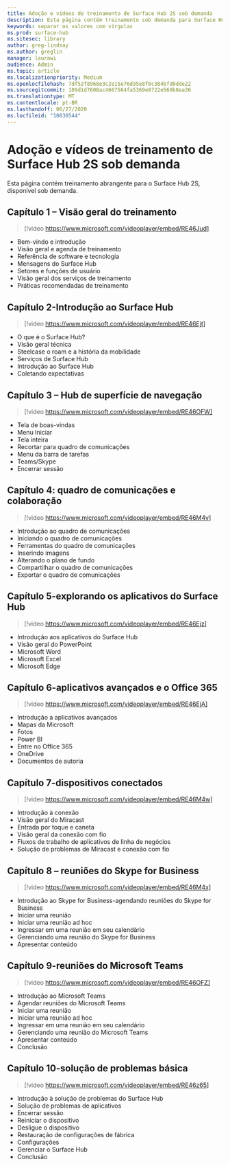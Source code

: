 ```yaml
---
title: Adoção e vídeos de treinamento de Surface Hub 2S sob demanda
description: Esta página contém treinamento sob demanda para Surface Hub 2S.
keywords: separar os valores com vírgulas
ms.prod: surface-hub
ms.sitesec: library
author: greg-lindsay
ms.author: greglin
manager: laurawi
audience: Admin
ms.topic: article
ms.localizationpriority: Medium
ms.openlocfilehash: 7df52f8968e3c2e15e76d95e8f0c384bfd0dde22
ms.sourcegitcommit: 109d1d7608ac4667564fa5369e8722e569b8ea36
ms.translationtype: MT
ms.contentlocale: pt-BR
ms.lasthandoff: 06/27/2020
ms.locfileid: "10830544"
---
```

# Adoção e vídeos de treinamento de Surface Hub 2S sob demanda

Esta página contém treinamento abrangente para o Surface Hub 2S, disponível sob demanda.

##  <a name="chapter-1---training-overview"></a>Capítulo 1 – Visão geral do treinamento

> [!video https://www.microsoft.com/videoplayer/embed/RE46Jud] 

- Bem-vindo e introdução
- Visão geral e agenda de treinamento
- Referência de software e tecnologia
- Mensagens do Surface Hub
- Setores e funções de usuário
- Visão geral dos serviços de treinamento
- Práticas recomendadas de treinamento

##  <a name="chapter-2---getting-started-with-surface-hub"></a>Capítulo 2-Introdução ao Surface Hub

> [!video https://www.microsoft.com/videoplayer/embed/RE46Ejt] 

- O que é o Surface Hub?
- Visão geral técnica
- Steelcase o roam e a história da mobilidade
- Serviços de Surface Hub
- Introdução ao Surface Hub
- Coletando expectativas

##  <a name="chapter-3---navigating-surface-hub"></a>Capítulo 3 – Hub de superfície de navegação

> [!video https://www.microsoft.com/videoplayer/embed/RE46OFW] 

- Tela de boas-vindas
- Menu Iniciar
- Tela inteira
- Recortar para quadro de comunicações
- Menu da barra de tarefas
- Teams/Skype
- Encerrar sessão

##  <a name="chapter-4---whiteboarding-and-collaboration"></a>Capítulo 4: quadro de comunicações e colaboração

> [!video https://www.microsoft.com/videoplayer/embed/RE46M4v] 

- Introdução ao quadro de comunicações
- Iniciando o quadro de comunicações
- Ferramentas do quadro de comunicações
- Inserindo imagens
- Alterando o plano de fundo
- Compartilhar o quadro de comunicações
- Exportar o quadro de comunicações 
 
##  <a name="chapter-5---exploring-surface-hub-apps"></a>Capítulo 5-explorando os aplicativos do Surface Hub

> [!video https://www.microsoft.com/videoplayer/embed/RE46Ejz] 

- Introdução aos aplicativos do Surface Hub
- Visão geral do PowerPoint
- Microsoft Word
- Microsoft Excel
- Microsoft Edge

##  <a name="chapter-6---advanced-apps-and-office-365"></a>Capítulo 6-aplicativos avançados e o Office 365

> [!video https://www.microsoft.com/videoplayer/embed/RE46EjA] 

- Introdução a aplicativos avançados
- Mapas da Microsoft
- Fotos
- Power BI
- Entre no Office 365
- OneDrive
- Documentos de autoria

##  <a name="chapter-7---connecting-devices"></a>Capítulo 7-dispositivos conectados

> [!video https://www.microsoft.com/videoplayer/embed/RE46M4w] 

- Introdução à conexão
- Visão geral do Miracast
- Entrada por toque e caneta
- Visão geral da conexão com fio
- Fluxos de trabalho de aplicativos de linha de negócios
- Solução de problemas de Miracast e conexão com fio    
 
##  <a name="chapter-8---skype-for-business-meetings"></a>Capítulo 8 – reuniões do Skype for Business

> [!video https://www.microsoft.com/videoplayer/embed/RE46M4x] 

- Introdução ao Skype for Business-agendando reuniões do Skype for Business
- Iniciar uma reunião
- Iniciar uma reunião ad hoc
- Ingressar em uma reunião em seu calendário
- Gerenciando uma reunião do Skype for Business
- Apresentar conteúdo
    
##  <a name="chapter-9---microsoft-teams-meetings"></a>Capítulo 9-reuniões do Microsoft Teams

> [!video https://www.microsoft.com/videoplayer/embed/RE46OFZ] 

- Introdução ao Microsoft Teams
- Agendar reuniões do Microsoft Teams
- Iniciar uma reunião
- Iniciar uma reunião ad hoc
- Ingressar em uma reunião em seu calendário
- Gerenciando uma reunião do Microsoft Teams
- Apresentar conteúdo
- Conclusão

##  <a name="chapter-10---basic-troubleshooting"></a>Capítulo 10-solução de problemas básica

> [!video https://www.microsoft.com/videoplayer/embed/RE46z65] 

- Introdução à solução de problemas do Surface Hub
- Solução de problemas de aplicativos
- Encerrar sessão
- Reiniciar o dispositivo
- Desligue o dispositivo
- Restauração de configurações de fábrica
- Configurações
- Gerenciar o Surface Hub
- Conclusão